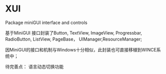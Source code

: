 # XUI
Package miniGUI interface and controls

基于MiniGUI 接口封装了Button, TextView, ImageView, Progressbar, RadioButton, ListView, PageBase， UIManager,ResourceManager;

因MiniGUI的接口和机制与Windows十分相似，此封装也可直接移植到WINCE系统中；


待完善点：
 语言动态切换功能

